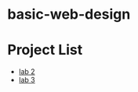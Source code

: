 # basic-web-design
<h1>Project List</h1>

<ul>
    <li><a href="lab 3/index.html" target="_blank" >lab 2</a>
    <li><a href="lab 3/index.html" target="_blank" >lab 3</a>

</ul>